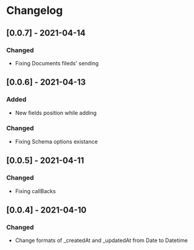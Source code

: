# Changelog


## [0.0.7] - 2021-04-14


### Changed

- Fixing Documents fileds' sending


## [0.0.6] - 2021-04-13

### Added

- New fields position while adding

### Changed

- Fixing Schema options existance


## [0.0.5] - 2021-04-11

### Changed

- Fixing callBacks


## [0.0.4] - 2021-04-10

### Changed

- Change formats of _createdAt and _updatedAt from Date to Datetime